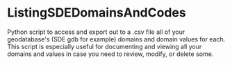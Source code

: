 # ListingSDEDomainsAndCodes
Python script to access and export out to a .csv file all of your geodatabase's (SDE gdb for example) domains and domain values for each. This script is especially useful for documenting and viewing all your domains and values in case you need to review, modify, or delete some. 
